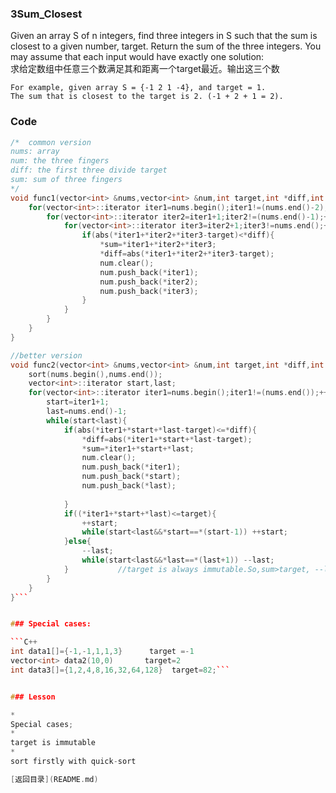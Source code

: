
### 3Sum_Closest
Given an array S of n integers, find three integers in S such that the sum is closest to a given number, target. Return the sum of the three integers. You may assume that each input would have exactly one solution:<br>
求给定数组中任意三个数满足其和距离一个target最近。输出这三个数

    For example, given array S = {-1 2 1 -4}, and target = 1.
    The sum that is closest to the target is 2. (-1 + 2 + 1 = 2).



### Code

```C++
/*  common version
nums: array
num: the three fingers
diff: the first three divide target
sum: sum of three fingers
*/
void func1(vector<int> &nums,vector<int> &num,int target,int *diff,int *sum){
    for(vector<int>::iterator iter1=nums.begin();iter1!=(nums.end()-2);++iter1){
        for(vector<int>::iterator iter2=iter1+1;iter2!=(nums.end()-1);++iter2){
            for(vector<int>::iterator iter3=iter2+1;iter3!=nums.end();++iter3){
                if(abs(*iter1+*iter2+*iter3-target)<*diff){
                    *sum=*iter1+*iter2+*iter3;
                    *diff=abs(*iter1+*iter2+*iter3-target);
                    num.clear();
                    num.push_back(*iter1);
                    num.push_back(*iter2);
                    num.push_back(*iter3);
                }
            }
        }
    }
}

//better version
void func2(vector<int> &nums,vector<int> &num,int target,int *diff,int *sum){
    sort(nums.begin(),nums.end());
    vector<int>::iterator start,last;
    for(vector<int>::iterator iter1=nums.begin();iter1!=(nums.end());++iter1){
        start=iter1+1;
        last=nums.end()-1;
        while(start<last){
            if(abs(*iter1+*start+*last-target)<=*diff){
                *diff=abs(*iter1+*start+*last-target);
                *sum=*iter1+*start+*last;
                num.clear();
                num.push_back(*iter1);
                num.push_back(*start);
                num.push_back(*last);
                
            }
            if((*iter1+*start+*last)<=target){
                ++start;
                while(start<last&&*start==*(start-1)) ++start;
            }else{
                --last;
                while(start<last&&*last==*(last+1)) --last;
            }           //target is always immutable.So,sum>target, --last,otherwise ++start
        }
    }
}```


### Special cases:

```C++
int data1[]={-1,-1,1,1,3}      target =-1
vector<int> data2(10,0)       target=2
int data3[]={1,2,4,8,16,32,64,128}  target=82;```


### Lesson

* 
Special cases;
* 
target is immutable
* 
sort firstly with quick-sort

[返回目录](README.md)